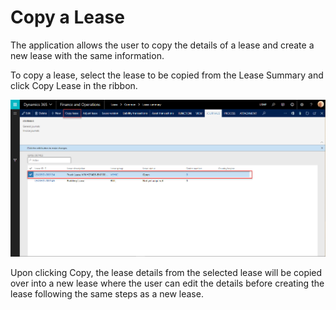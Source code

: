 # Copy a Lease

The application allows the user to copy the details of a lease and create a new lease with the same information. 

To copy a lease, select the lease to be copied from the Lease Summary and click Copy Lease in the ribbon.

![Copy lease](https://github.com/anhpnguyen/crowe-ss-bot/blob/master/leased-asset-calculator/img/copy-lease-1.png "copy lease")
 

Upon clicking Copy, the lease details from the selected lease will be copied over into a new lease where the user can edit the details before creating the lease following the same steps as a new lease.

 
	